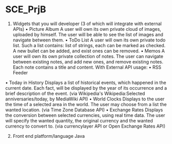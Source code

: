 # SCE_PrjB

1.	Widgets that you will developer (3 of which will integrate with external APIs)
•	Picture Album
A user will own its own private cloud of images, uploaded by himself. The user will be able to see the list of images and navigate between them.
•	ToDo List
A user will own its own private todo list. Such a list contains: list of strings, each can be marked as checked. A new bullet can be added, and exist ones can be removed. 
•	Memos
A user will own its own private collection of notes. The user can navigate between existing notes, and add new ones, and remove existing notes. Each note contains a title and content.
With External API usage:
•	RSS Feeder

•	Today in History
Displays a list of historical events, which happened in the current date. Each fact, will be displayed by the year of its occurrence and a brief description of the event.
(via Wikipedia's Wikipedia:Selected anniversaries/today, by MediaWiki API)
•	World Clocks
Displays to the user the time of a selected area in the world. The user may choose from a list the wanted location.
(via Time Zone Database API)
•	Exchange Rates
Displays the conversion between selected currencies, using real time data. The user will specify the wanted quantity, the original currency and the wanted currency to convert to.
(via currencylayer API or Open Exchange Rates API)

2.	Front end platform/language
Java
